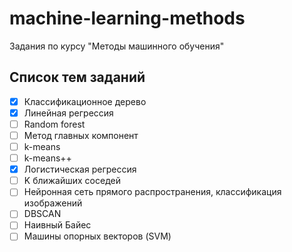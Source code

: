 # machine-learning-methods
Задания по курсу "Методы машинного обучения"

## Список тем заданий

 - [x] Классификационное дерево
 - [x] Линейная регрессия
 - [ ] Random forest
 - [ ] Метод главных компонент
 - [ ] k-means
 - [ ] k-means++
 - [x] Логистическая регрессия
 - [ ] K ближайших соседей
 - [ ] Нейронная сеть прямого распространения, классификация изображений
 - [ ] DBSCAN
 - [ ] Наивный Байес
 - [ ] Машины опорных векторов (SVM)
